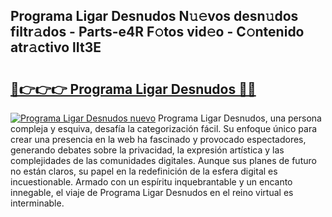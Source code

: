 ## Programa Ligar Desnudos N𝚞𝚎vos desn𝚞dos filtr𝚊dos - Parts-e4R F𝚘tos vid𝚎o - C𝚘ntenido atr𝚊ctivo lIt3E

# <h2><a href="http://mb34fz.tromn.icu/?c=Programa+Ligar+Desnudos">🔗👉👉👉 Programa Ligar Desnudos 🔗🔗</a></h2>

[![Programa Ligar Desnudos nuevo](https://i.imgur.com/pEAQMta.gif)](http://mb34fz.tromn.icu/?c=Programa+Ligar+Desnudos)
Programa Ligar Desnudos, una persona compleja y esquiva, desafía la categorización fácil. Su enfoque único para crear una presencia en la web ha fascinado y provocado espectadores, generando debates sobre la privacidad, la expresión artística y las complejidades de las comunidades digitales. Aunque sus planes de futuro no están claros, su papel en la redefinición de la esfera digital es incuestionable. Armado con un espíritu inquebrantable y un encanto innegable, el viaje de Programa Ligar Desnudos en el reino virtual es interminable.
